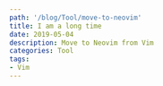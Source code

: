 ```yaml
---
path: '/blog/Tool/move-to-neovim'
title: I am a long time
date: 2019-05-04
description: Move to Neovim from Vim
categories: Tool
tags:
- Vim
---
```



